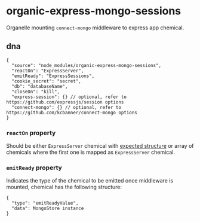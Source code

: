 # organic-express-mongo-sessions

Organelle mounting `connect-mongo` middleware to express app chemical.

## dna

    {
      "source": "node_modules/organic-express-mongo-sessions",
      "reactOn": "ExpressServer",
      "emitReady": "ExpressSessions",
      "cookie_secret": "secret",
      "db": "databaseName",
      "closeOn": "kill",
      "express-session": {} // optional, refer to https://github.com/expressjs/session options
      "connect-mongo": {} // optional, refer to https://github.com/kcbanner/connect-mongo options
    }

### `reactOn` property

Should be either `ExpressServer` chemical with [expected structure](https://github.com/outbounder/organic-express-server#emitready-chemical) or array of chemicals where the first one is mapped as `ExpressServer` chemical.

### `emitReady` property

Indicates the type of the chemical to be emitted once middleware is mounted, chemical has the following structure:

    {
      "type": "emitReadyValue",
      "data": MongoStore instance
    }